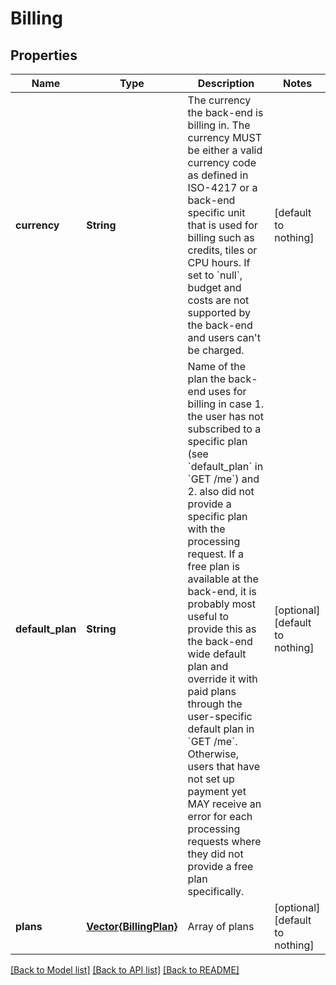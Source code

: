 # Billing


## Properties
Name | Type | Description | Notes
------------ | ------------- | ------------- | -------------
**currency** | **String** | The currency the back-end is billing in. The currency MUST be either a valid currency code as defined in ISO-4217 or a back-end specific unit that is used for billing such as credits, tiles or CPU hours. If set to &#x60;null&#x60;, budget and costs are not supported by the back-end and users can&#39;t be charged. | [default to nothing]
**default_plan** | **String** | Name of the plan the back-end uses for billing in case  1. the user has not subscribed to a specific plan    (see &#x60;default_plan&#x60; in &#x60;GET /me&#x60;) and 2. also did not provide a specific plan with the    processing request.  If a free plan is available at the back-end, it is  probably most useful to provide this as the back-end wide default plan and override it with paid plans through the user-specific default plan in &#x60;GET /me&#x60;. Otherwise, users that have not set up payment yet MAY receive an error for each processing requests where they did not provide a free plan specifically. | [optional] [default to nothing]
**plans** | [**Vector{BillingPlan}**](BillingPlan.md) | Array of plans | [optional] [default to nothing]


[[Back to Model list]](../README.md#models) [[Back to API list]](../README.md#api-endpoints) [[Back to README]](../README.md)



